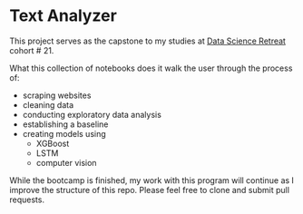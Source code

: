 # Text Analyzer

This project serves as the capstone to my studies at [Data Science Retreat](https://www.datascienceretreat.com/) cohort # 21.

What this collection of notebooks does it walk the user through the process of: 

* scraping websites
* cleaning data
* conducting exploratory data analysis
* establishing a baseline
* creating models using 
     * XGBoost
     * LSTM
     * computer vision
     
While the bootcamp is finished, my work with this program will continue as I improve the structure of this repo. Please feel free to clone and submit pull requests. 

